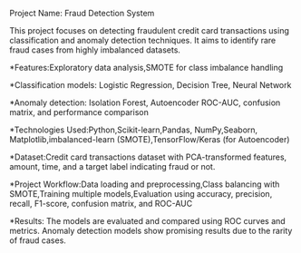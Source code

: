 Project Name: Fraud Detection System 

This project focuses on detecting fraudulent credit card transactions using classification and anomaly detection techniques. It aims to identify rare fraud cases from highly imbalanced datasets.

*Features:Exploratory data analysis,SMOTE for class imbalance handling

*Classification models: Logistic Regression, Decision Tree, Neural Network

*Anomaly detection: Isolation Forest, Autoencoder
ROC-AUC, confusion matrix, and performance comparison

*Technologies Used:Python,Scikit-learn,Pandas, NumPy,Seaborn, Matplotlib,imbalanced-learn (SMOTE),TensorFlow/Keras (for Autoencoder)

*Dataset:Credit card transactions dataset with PCA-transformed features, amount, time, and a target label indicating fraud or not.

*Project Workflow:Data loading and preprocessing,Class balancing with SMOTE,Training multiple models,Evaluation using accuracy, precision, recall, F1-score, confusion matrix, and ROC-AUC

*Results:
The models are evaluated and compared using ROC curves and metrics. Anomaly detection models show promising results due to the rarity of fraud cases.
